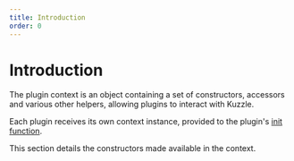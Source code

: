 ```yaml
---
title: Introduction
order: 0
---
```


# Introduction

The plugin context is an object containing a set of constructors, accessors and various other helpers, allowing plugins to interact with Kuzzle.

Each plugin receives its own context instance, provided to the plugin's [init function](/core/1/plugins/essentials/getting-started/#init-function-default).

This section details the constructors made available in the context.
